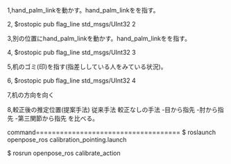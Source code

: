 
1,hand_palm_linkを動かす。hand_palm_linkをを指す。

2, $rostopic pub flag_line std_msgs/UInt32 2

3,別の位置にhand_palm_linkを動かす。hand_palm_linkをを指す。

4, $rostopic pub flag_line std_msgs/UInt32 3

5,机のゴミ(印)を指す(指差ししている人をみている状況)。

6, $rostopic pub flag_line std_msgs/UInt32 4

7,机の方向を向く

8,較正後の推定位置(提案手法)
  従来手法
  較正なしの手法
   -目から指先
   -肘から指先
   -第三関節から指先
  を比べる。


command====================================
$ roslaunch openpose_ros calibration_pointing.launch

$ rosrun openpose_ros calibrate_action
